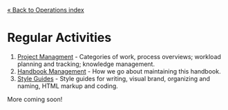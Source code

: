 [&laquo; Back to Operations index](../index.md)

Regular Activities
===================

1. [Project Managment](project-management/index.md) -
  Categories of work, process overviews; workload planning and tracking; knowledge management.
2. [Handbook Management](handbook/index.md) -
  How we go about maintaining this handbook.
3. [Style Guides](style-guides/index.md) - 
  Style guides for writing, visual brand, organizing and naming, HTML markup and coding.

More coming soon!